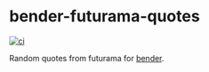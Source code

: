 bender-futurama-quotes
======================

[![ci](http://img.shields.io/travis/bender-bot/bender-futurama-quotes.svg)](https://travis-ci.org/bender-bot/bender-futurama-quotes)  


Random quotes from futurama for [bender](https://github.com/bender-bot/bender).

